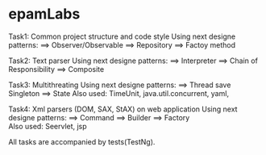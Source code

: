 # epamLabs
  
  Task1: Common project structure and code style
      Using next designe patterns:
        ==> Observer/Observable
        ==> Repository
        ==> Factoy method
        
  Task2: Text parser
      Using next designe patterns:
        ==> Interpreter
        ==> Chain of Responsibility
        ==> Composite
       
  Task3: Multithreating
      Using next designe patterns:
        ==> Thread save Singleton
        ==> State
      Also used: TimeUnit, java.util.concurrent, yaml,   
        
  Task4: Xml parsers (DOM, SAX, StAX) on web application
      Using next designe patterns:
        ==> Command
        ==> Builder
        ==> Factory  
      Also used: Seervlet, jsp
        
All tasks are accompanied by tests(TestNg).
